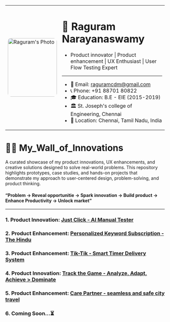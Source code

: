 <table>
  <tr>
    <td>
      <img src="https://github.com/Raguram-N/Hello/blob/main/Pic__.jpg" width="155" height="185" style="border-radius:10px;" alt="Raguram's Photo" />
    </td>
    <td>


# 💼 Raguram Narayanaswamy
* Product innovator | Product enhancement | UX Enthusiast | User Flow Testing Expert
---
* 📧 Email: [raguramcdm@gmail.com](mailto:raguramcdm@gmail.com)
* 📞 Phone: +91 88701 80822
* 🎓 Education: B.E - EIE (2015-2019)
* 🏛️ St. Joseph's college of Engineering, Chennai
* 📍 Location: Chennai, Tamil Nadu, India

 </tr>
</table>

# 🧑‍💻 My_Wall_of_Innovations
A curated showcase of my product innovations, UX enhancements, and creative solutions designed to solve real-world problems. This repository highlights prototypes, case studies, and hands-on projects that demonstrate my approach to user-centered design, problem-solving, and product thinking.
#### **“Problem → Reveal opportunitie → Spark innovation → Build product → Enhance Productivity → Unlock market”**
---
### 1. Product Innovation: [Just Click - AI Manual Tester](https://github.com/Raguram-N/AI_Manual_Tester/blob/main/README.md)
### 2. Product Enhancement: [Personalized Keyword Subscription - The Hindu](https://github.com/Raguram-N/The_Hindu/blob/main/README.md)
### 3. Product Enhancement: [Tik-Tik - Smart Timer Delivery System](https://github.com/Raguram-N/Tik-Tik_-_Smart_Delivery/blob/main/README.md)
### 4. Product Innovation: [Track the Game - Analyze, Adapt, Achieve > Dominate](https://github.com/Raguram-N/Track-The-Game/blob/main/README.md)
### 5.  Product Enhancement: [Care Partner - seamless and safe city travel](https://github.com/Raguram-N/Smart-Multi-Stop-Ride---case-study/blob/main/README.md)
### 6. Coming Soon...⏳ 



